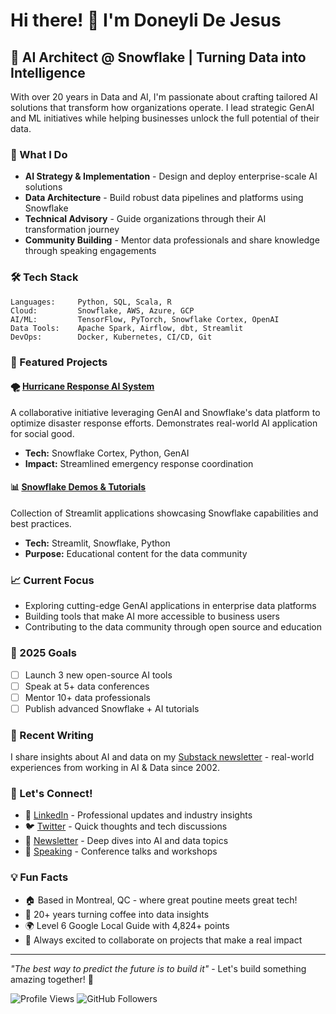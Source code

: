 # Hi there! 👋 I'm Doneyli De Jesus

## 🚀 AI Architect @ Snowflake | Turning Data into Intelligence

With over 20 years in Data and AI, I'm passionate about crafting tailored AI solutions that transform how organizations operate. I lead strategic GenAI and ML initiatives while helping businesses unlock the full potential of their data.

### 🔧 What I Do
- **AI Strategy & Implementation** - Design and deploy enterprise-scale AI solutions
- **Data Architecture** - Build robust data pipelines and platforms using Snowflake
- **Technical Advisory** - Guide organizations through their AI transformation journey
- **Community Building** - Mentor data professionals and share knowledge through speaking engagements

### 🛠️ Tech Stack
```
Languages:     Python, SQL, Scala, R
Cloud:         Snowflake, AWS, Azure, GCP
AI/ML:         TensorFlow, PyTorch, Snowflake Cortex, OpenAI
Data Tools:    Apache Spark, Airflow, dbt, Streamlit
DevOps:        Docker, Kubernetes, CI/CD, Git
```

### 🌟 Featured Projects

#### 🌪️ [Hurricane Response AI System](https://github.com/doneyli/snowflake-cortex-hurricane-response)
A collaborative initiative leveraging GenAI and Snowflake's data platform to optimize disaster response efforts. Demonstrates real-world AI application for social good.
- **Tech:** Snowflake Cortex, Python, GenAI
- **Impact:** Streamlined emergency response coordination

#### 📊 [Snowflake Demos & Tutorials](https://github.com/doneyli/snowflake-demo-streamlit)
Collection of Streamlit applications showcasing Snowflake capabilities and best practices.
- **Tech:** Streamlit, Snowflake, Python
- **Purpose:** Educational content for the data community

### 📈 Current Focus
- Exploring cutting-edge GenAI applications in enterprise data platforms
- Building tools that make AI more accessible to business users
- Contributing to the data community through open source and education

### 🎯 2025 Goals
- [ ] Launch 3 new open-source AI tools
- [ ] Speak at 5+ data conferences
- [ ] Mentor 10+ data professionals
- [ ] Publish advanced Snowflake + AI tutorials

### 📝 Recent Writing
I share insights about AI and data on my [Substack newsletter](https://doneyli.substack.com/) - real-world experiences from working in AI & Data since 2002.

### 🤝 Let's Connect!
- 💼 [LinkedIn](https://www.linkedin.com/in/doneyli/) - Professional updates and industry insights
- 🐦 [Twitter](https://twitter.com/doneyli) - Quick thoughts and tech discussions
- 📧 [Newsletter](https://doneyli.substack.com/) - Deep dives into AI and data topics
- 🎤 [Speaking](https://sessionize.com/doneyli/) - Conference talks and workshops

### 💡 Fun Facts
- 🏠 Based in Montreal, QC - where great poutine meets great tech!
- 🎯 20+ years turning coffee into data insights
- 🌍 Level 6 Google Local Guide with 4,824+ points
- 🚀 Always excited to collaborate on projects that make a real impact

---

*"The best way to predict the future is to build it"* - Let's build something amazing together! 🚀

![Profile Views](https://komarev.com/ghpv/?username=doneyli&color=brightgreen)
![GitHub Followers](https://img.shields.io/github/followers/doneyli?label=Follow&style=social)
